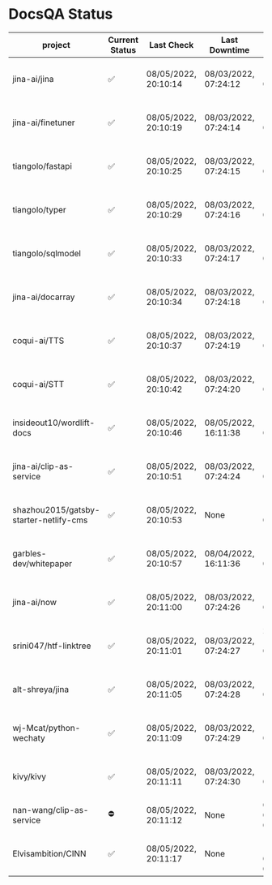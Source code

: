 # DocsQA Status

|               project                |Current Status|     Last Check     |   Last Downtime    |              % Uptime              |
|--------------------------------------|--------------|--------------------|--------------------|------------------------------------|
|jina-ai/jina                          |✅            |08/05/2022, 20:10:14|08/03/2022, 07:24:12|189.030 (since 07/29/2022, 16:38:18)|
|jina-ai/finetuner                     |✅            |08/05/2022, 20:10:19|08/03/2022, 07:24:14|189.041 (since 07/29/2022, 16:38:18)|
|tiangolo/fastapi                      |✅            |08/05/2022, 20:10:25|08/03/2022, 07:24:15|189.039 (since 07/29/2022, 16:38:18)|
|tiangolo/typer                        |✅            |08/05/2022, 20:10:29|08/03/2022, 07:24:16|189.027 (since 07/29/2022, 16:38:18)|
|tiangolo/sqlmodel                     |✅            |08/05/2022, 20:10:33|08/03/2022, 07:24:17|189.029 (since 07/29/2022, 16:38:18)|
|jina-ai/docarray                      |✅            |08/05/2022, 20:10:34|08/03/2022, 07:24:18|189.015 (since 07/29/2022, 16:38:18)|
|coqui-ai/TTS                          |✅            |08/05/2022, 20:10:37|08/03/2022, 07:24:19|189.010 (since 07/29/2022, 16:38:18)|
|coqui-ai/STT                          |✅            |08/05/2022, 20:10:42|08/03/2022, 07:24:20|188.999 (since 07/29/2022, 16:38:18)|
|insideout10/wordlift-docs             |✅            |08/05/2022, 20:10:46|08/05/2022, 16:11:38|160.351 (since 07/29/2022, 16:38:18)|
|jina-ai/clip-as-service               |✅            |08/05/2022, 20:10:51|08/03/2022, 07:24:24|189.013 (since 07/29/2022, 16:38:18)|
|shazhou2015/gatsby-starter-netlify-cms|✅            |08/05/2022, 20:10:53|None                |100.000 (since 08/03/2022, 10:30:18)|
|garbles-dev/whitepaper                |✅            |08/05/2022, 20:10:57|08/04/2022, 16:11:36|160.569 (since 07/29/2022, 16:38:18)|
|jina-ai/now                           |✅            |08/05/2022, 20:11:00|08/03/2022, 07:24:26|188.967 (since 07/29/2022, 16:38:18)|
|srini047/htf-linktree                 |✅            |08/05/2022, 20:11:01|08/03/2022, 07:24:27|286.361 (since 07/31/2022, 18:29:28)|
|alt-shreya/jina                       |✅            |08/05/2022, 20:11:05|08/03/2022, 07:24:28|188.956 (since 07/29/2022, 16:38:18)|
|wj-Mcat/python-wechaty                |✅            |08/05/2022, 20:11:09|08/03/2022, 07:24:29|188.959 (since 07/29/2022, 16:38:18)|
|kivy/kivy                             |✅            |08/05/2022, 20:11:11|08/03/2022, 07:24:30|188.960 (since 07/29/2022, 16:38:18)|
|nan-wang/clip-as-service              |⛔️           |08/05/2022, 20:11:12|None                |0.000 (since 08/04/2022, 05:17:56)  |
|Elvisambition/CINN                    |✅            |08/05/2022, 20:11:17|None                |100.000 (since 08/04/2022, 07:09:50)|
